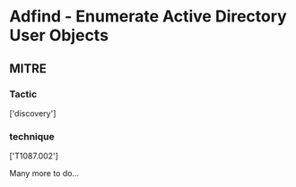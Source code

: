 # Adfind - Enumerate Active Directory User Objects

## MITRE

### Tactic
['discovery']

### technique
['T1087.002']

Many more to do...
